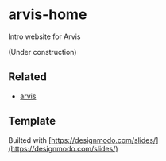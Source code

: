 # arvis-home

Intro website for Arvis

(Under construction)

## Related 

* [arvis](https://github.com/jopemachine/arvis)

## Template

Builted with [https://designmodo.com/slides/](https://designmodo.com/slides/)
